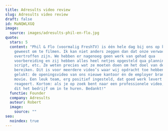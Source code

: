```yaml
---
title: Adresults video review
slug: Adresults video review
draft: false
id: MaNQWLXGQ
image:
  source: images/adresults-phil-en-flo.jpg
quote:
  stars: 5
  content: "Phil & Flo (voormalig FreshTV) is één hele dag bij ons op kantoor
    geweest om te filmen. Ik kan niet anders zeggen dan dat onze verwachtingen
    overtroffen zijn. We hebben er nagenoeg geen werk van gehad qua
    voorbereiding en zij hebben alles heel netjes opgesteld qua planning,
    script, etc. Ze weten precies wat ze moeten doen om het doel van de video te
    bereiken. Dit is voor meerdere video’s waar wij opdracht toe hebben gegeven
    gelukt: de openingsvideo van ons nieuwe kantoor én de employer branding
    movie. Een leuk team, erg positief ingesteld, dat goed werk levert en snel
    reageert. Kortom: als je op zoek bent naar een professionele video, dan is
    dit het bedrijf om in te huren. Bedankt!"
  functie: Founder
  company: Adresults
  auteur: Robert
  image:
    source: ""
seo:
  noindex: true
---
```

